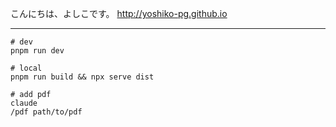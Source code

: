 こんにちは、よしこです。
http://yoshiko-pg.github.io

---


```
# dev
pnpm run dev

# local
pnpm run build && npx serve dist

# add pdf
claude
/pdf path/to/pdf
```